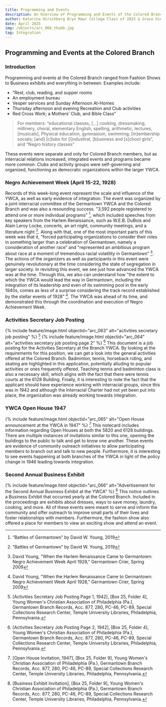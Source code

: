 ```yaml
---
title: Programming and Events
description: An Overview of Programming and Events of the Colored Branch
author: Katarina Hirschberg Bryn Mawr College Class of 2025 & Grace Diehl Bryn Mawr College Class of 2027
date: April 2025
img: /objects/arc_066_thumb.jpg
tag: Integration
---
```


## Programming and Events at the Colored Branch
### Introduction
Programming and events at the Colored Branch ranged from Fashion Shows to Business exhibits and everything in between. 
Examples include:

> 
- “Rest, club, reading, and supper rooms
- An employment bureau
- Vesper services and Sunday Afternoon At-Homes
- Thursday afternoon and evening Recreation and Club activities
- Red Cross Work; a Mothers’ Club, and Bible Class”  

> For members: “educational classes, [...] cooking, dressmaking, millinery, choral, elementary English, spelling, arithmetic, lectures, [musicals], Physical education, gymnasium, swimming; [m]embership socials; [and] [c]lubs for [i]ndustiral, [b]usiness and [s]chool girls”, and “Negro history classes”

These events were separate and only for Colored Branch members, but as interracial relations increased, integrated events and programs became more common. Clubs and activity groups were self-governing and organized, functioning as democratic organizations within the larger YWCA. 

### Negro Achievement Week (April 15-22, 1928)
Records of this week-long event represent the scale and influence of the YWCA, as well as early evidence of integration. The event was organized by a joint interracial committee of the Germantown YWCA and the Colored Branch and  was also a resounding success. "3,592 people registered to attend one or more individual programs" [^fn6], which included speeches from  key speakers from the Harlem Renaissance, such as W.E.B. DuBois and Alain Leroy Locke, concerts, an art night, community meetings, and a literature night [^fn6]. Along with that, one of the most important parts of this week was that it, "forced participating organizations to consider their roles in something larger than a celebration of Germantown, namely a consideration of another race” and "represented an ambitious program about race at a moment of tremendous racial volatility in Germantown” [^fn1]. The actions of the organizers as well as participants in this event were genuinely revolutionary at the time considering the state of segregation in larger society. In revisiting this event, we see just how advanced the YWCA was at the time. Through this, we also can understand how "the extent to which the YWCA would lead the way in Germantown, including the integration of its leadership and even of its swimming pool in the early 1940s, comes as less of a surprise considering the track record established by the stellar events of 1928” [^fn1]. The YWCA was ahead of its time, and demonstrated this through  the coordination and execution of Negro Achievement Week.


### Activities Secretary Job Posting
{% include feature/image.html objectid="arc_063" alt="activities secretary job posting" %} [^fn2]
{% include feature/image.html objectid="arc_064" alt="activities secretary job posting page 2" %} [^fn3]
This document is a job posting for the Activities Secretary at the Branch YWCA. By looking at the requirements for this position, we can get a look into the general activities offered at the Colored Branch. Badminton, tennis, horseback riding, and skating are highlighted in this application, potentially alluding to popular activities or ones frequently offered. Teaching tennis and badminton class is also a necessary skill, which aligns with the fact that there were tennis courts at the 6128 Building. Finally, it is interesting to note the fact that the applicant should have experience working with interracial groups, since this was in 1942 and although the Interracial Charter had not yet been put into place, the organization was already working towards integration.  

### YWCA Open House 1947
{% include feature/image.html objectid="arc_065" alt="Open House announcement at the YWCA in 1947" %} [^fn4]
This notecard includes information regarding Open Houses at both the 5820 and 6128 buildings. There are multiple instances of invitations similar to this one, opening the buildings to the public to talk and get to know one another. These events are evidence of community outreach initiatives to allow participating members to branch out and talk to new people. Furthermore, it is interesting to see events happening at both branches of the YWCA in light of the policy change in 1946 leading towards integration.  

### Second Annual Business Exhibit
{% include feature/image.html objectid="arc_066" alt="Advertisement for the Second Annual Business Exhibit at the YWCA" %} [^fn5]
This notice outlines a Business Exhibit that occurred yearly at the Colored Branch. Included in the proceedings are exhibits about dresses, ways to save money, laundry, cooking, and more. All of these events were meant to serve and inform the community and offer outreach to improve small parts of their lives and foster relationships with members. Furthermore, the fashion show also offered a place for members to view an exciting show and attend an event. 

[^fn1]: David Young, "When the Harlem Renaissance Came to Germantown: Negro Achievement Week April 1928," Germantown Crier, Spring 2009
[^fn2]: [Activities Secretary Job Posting Page 1, 1942], [Box 25, Folder 4], Young Women's Christian Association of Philadelphia (Pa.), Germantown Branch Records, Acc. 877, 280, PC-46, PC-89, Special Collections Research Center, Temple University Libraries, Philadelphia, Pennsylvania.
[^fn3]: [Activities Secretary Job Posting Page 2, 1942], [Box 25, Folder 4], Young Women's Christian Association of Philadelphia (Pa.), Germantown Branch Records, Acc. 877, 280, PC-46, PC-89, Special Collections Research Center, Temple University Libraries, Philadelphia, Pennsylvania.
[^fn4]: [Open House Invitation, 1947], [Box 25, Folder 9], Young Women's Christian Association of Philadelphia (Pa.), Germantown Branch Records, Acc. 877, 280, PC-46, PC-89, Special Collections Research Center, Temple University Libraries, Philadelphia, Pennsylvania.
[^fn5]: [Business Exhibit Invitation], [Box 25, Folder 9], Young Women's Christian Association of Philadelphia (Pa.), Germantown Branch Records, Acc. 877, 280, PC-46, PC-89, Special Collections Research Center, Temple University Libraries, Philadelphia, Pennsylvania.
[^fn6]: “Battles of Germantown” by David W. Young, 2019
